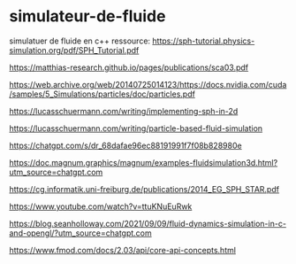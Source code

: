 # simulateur-de-fluide
simulatuer de fluide en c++
ressource:
https://sph-tutorial.physics-simulation.org/pdf/SPH_Tutorial.pdf

https://matthias-research.github.io/pages/publications/sca03.pdf

https://web.archive.org/web/20140725014123/https://docs.nvidia.com/cuda/samples/5_Simulations/particles/doc/particles.pdf

https://lucasschuermann.com/writing/implementing-sph-in-2d

https://lucasschuermann.com/writing/particle-based-fluid-simulation

https://chatgpt.com/s/dr_68dafae96ec88191991f7f08b828980e

https://doc.magnum.graphics/magnum/examples-fluidsimulation3d.html?utm_source=chatgpt.com

https://cg.informatik.uni-freiburg.de/publications/2014_EG_SPH_STAR.pdf

https://www.youtube.com/watch?v=ttuKNuEuRwk

https://blog.seanholloway.com/2021/09/09/fluid-dynamics-simulation-in-c-and-opengl/?utm_source=chatgpt.com

https://www.fmod.com/docs/2.03/api/core-api-concepts.html
